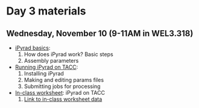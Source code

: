 # Day 3 materials

## Wednesday, November 10 (9-11AM in WEL3.318)

* [iPyrad basics]():
  1. How does iPyrad work? Basic steps
  2. Assembly parameters
* [Running iPyrad on TACC]():
  1. Installing iPyrad
  2. Making and editing params files
  3. Submitting jobs for processing
* [In-class worksheet](): iPyrad on TACC
  1. [Link to in-class worksheet data]()
